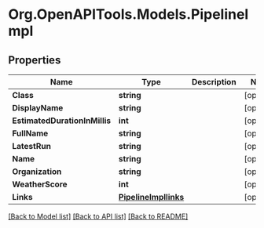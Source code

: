 # Org.OpenAPITools.Models.PipelineImpl

## Properties

Name | Type | Description | Notes
------------ | ------------- | ------------- | -------------
**Class** | **string** |  | [optional] 
**DisplayName** | **string** |  | [optional] 
**EstimatedDurationInMillis** | **int** |  | [optional] 
**FullName** | **string** |  | [optional] 
**LatestRun** | **string** |  | [optional] 
**Name** | **string** |  | [optional] 
**Organization** | **string** |  | [optional] 
**WeatherScore** | **int** |  | [optional] 
**Links** | [**PipelineImpllinks**](PipelineImpllinks.md) |  | [optional] 

[[Back to Model list]](../README.md#documentation-for-models) [[Back to API list]](../README.md#documentation-for-api-endpoints) [[Back to README]](../README.md)

